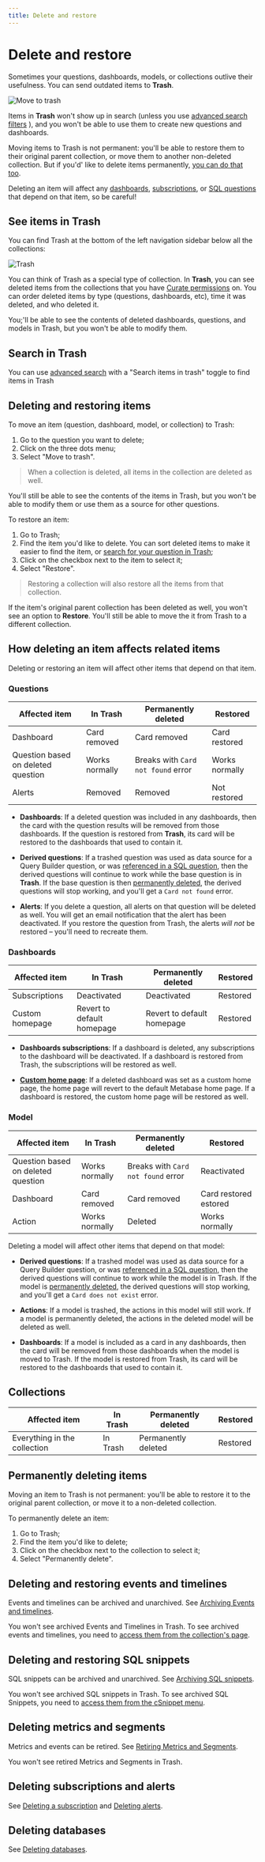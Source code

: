 ```yaml
---
title: Delete and restore
---
```


# Delete and restore

Sometimes your questions, dashboards, models, or collections outlive their usefulness. You can send outdated items to **Trash**.

![Move to trash](./images/move-to-trash.png)

Items in **Trash** won't show up in search (unless you use [advanced search filters](./exploration.md/#advanced-search) ), and you won't be able to use them to create new questions and dashboards.

Moving items to Trash is not permanent: you'll be able to restore them to their original parent collection, or move them to another non-deleted collection. But if you'd' like to delete items permanently, [you can do that too](#permanently-deleting-items).

Deleting an item will affect any [dashboards](../dashboards/introduction.md), [subscriptions](../dashboards/subscriptions.md), or [SQL questions](../questions/native-editor/referencing-saved-questions-in-queries.md) that depend on that item, so be careful!

## See items in Trash

You can find Trash at the bottom of the left navigation sidebar below all the collections:

![Trash](./images/trash.png)

You can think of Trash as a special type of collection. In **Trash**, you can see deleted items from the collections that you have [Curate permissions](../permissions/collections.md#collection-permission-levels) on. You can order deleted items by type (questions, dashboards, etc), time it was deleted, and who deleted it.

You;'ll be able to see the contents of deleted dashboards, questions, and models in Trash, but you won't be able to modify them.

## Search in Trash

You can use [advanced search](./exploration.md/#advanced-search) with a "Search items in trash" toggle to find items in Trash

## Deleting and restoring items

To move an item (question, dashboard, model, or collection) to Trash:

1. Go to the question you want to delete;
2. Click on the three dots menu;
3. Select "Move to trash".

> When a collection is deleted, all items in the collection are deleted as well.

You'll still be able to see the contents of the items in Trash, but you won't be able to modify them or use them as a source for other questions.

To restore an item:

1. Go to Trash;
2. Find the item you'd like to delete. You can sort deleted items to make it easier to find the item, or [search for your question in Trash](#search-in-trash);
3. Click on the checkbox next to the item to select it;
4. Select "Restore".

> Restoring a collection will also restore all the items from that collection.

If the item's original parent collection has been deleted as well, you won't see an option to **Restore**. You'll still be able to move the it from Trash to a different collection.

## How deleting an item affects related items

Deleting or restoring an item will affect other items that depend on that item.

### Questions

| Affected item                      | In Trash       | Permanently deleted                | Restored       |
| ---------------------------------- | -------------- | ---------------------------------- | -------------- |
| Dashboard                          | Card removed   | Card removed                       | Card restored  |
| Question based on deleted question | Works normally | Breaks with `Card not found` error | Works normally |
| Alerts                             | Removed        | Removed                            | Not restored   |

- **Dashboards**: If a deleted question was included in any dashboards, then the card with the question results will be removed from those dashboards. If the question is restored from **Trash**, its card will be restored to the dashboards that used to contain it.

- **Derived questions**: If a trashed question was used as data source for a Query Builder question, or was [referenced in a SQL question](../questions/native-editor/referencing-saved-questions-in-queries.md), then the derived questions will continue to work while the base question is in **Trash**. If the base question is then [permanently deleted](#permanently-deleting-items), the derived questions will stop working, and you'll get a `Card not found` error.

- **Alerts**: If you delete a question, all alerts on that question will be deleted as well. You will get an email notification that the alert has been deactivated. If you restore the question from Trash, the alerts _will not_ be restored – you'll need to recreate them.

### Dashboards

| Affected item   | In Trash                   | Permanently deleted        | Restored |
| --------------- | -------------------------- | -------------------------- | -------- |
| Subscriptions   | Deactivated                | Deactivated                | Restored |
| Custom homepage | Revert to default homepage | Revert to default homepage | Restored |

- **Dashboards subscriptions**: If a dashboard is deleted, any subscriptions to the dashboard will be deactivated. If a dashboard is restored from Trash, the subscriptions will be restored as well.

- [**Custom home page**](../configuring-metabase/appearance.md#landing-page): If a deleted dashboard was set as a custom home page, the home page will revert to the default Metabase home page. If a dashboard is restored, the custom home page will be restored as well.

### Model

| Affected item                      | In Trash       | Permanently deleted                | Restored              |
| ---------------------------------- | -------------- | ---------------------------------- | --------------------- |
| Question based on deleted question | Works normally | Breaks with `Card not found` error | Reactivated           |
| Dashboard                          | Card removed   | Card removed                       | Card restored estored |
| Action                             | Works normally | Deleted                            | Works normally        |

Deleting a model will affect other items that depend on that model:

- **Derived questions**: If a trashed model was used as data source for a Query Builder question, or was [referenced in a SQL question](../questions/native-editor/referencing-saved-questions-in-queries.md), then the derived questions will continue to work while the model is in Trash. If the model is [permanently deleted](#permanently-deleting-items), the derived questions will stop working, and you'll get a `Card does not exist` error.

- **Actions**: If a model is trashed, the actions in this model will still work. If a model is permanently deleted, the actions in the deleted model will be deleted as well.

- **Dashboards**: If a model is included as a card in any dashboards, then the card will be removed from those dashboards when the model is moved to Trash. If the model is restored from Trash, its card will be restored to the dashboards that used to contain it.

## Collections

| Affected item                | In Trash | Permanently deleted | Restored |
| ---------------------------- | -------- | ------------------- | -------- |
| Everything in the collection | In Trash | Permanently deleted | Restored |

## Permanently deleting items

Moving an item to Trash is not permanent: you'll be able to restore it to the original parent collection, or move it to a non-deleted collection.

To permanently delete an item:

1. Go to Trash;
2. Find the item you'd like to delete;
3. Click on the checkbox next to the collection to select it;
4. Select "Permanently delete".

## Deleting and restoring events and timelines

Events and timelines can be archived and unarchived. See [Archiving Events and timelines](events-and-timelines.md#archiving-timelines).

You won't see archived Events and Timelines in Trash. To see archived events and timelines, you need to [access them from the collection's page](events-and-timelines.md#view-archived-events-and-timelines).

## Deleting and restoring SQL snippets

SQL snippets can be archived and unarchived. See [Archiving SQL snippets](../questions/native-editor/sql-snippets.md#archiving-snippets).

You won't see archived SQL snippets in Trash. To see archived SQL Snippets, you need to [access them from the cSnippet menu](../questions/native-editor/sql-snippets.md#snippet-menu).

## Deleting metrics and segments

Metrics and events can be retired. See [Retiring Metrics and Segments](../data-modeling/segments-and-metrics.md#editing-and-retiring-segments-and-metrics).

You won't see retired Metrics and Segments in Trash.

## Deleting subscriptions and alerts

See [Deleting a subscription](../dashboards/subscriptions.md#deleting-a-subscription) and [Deleting alerts](../questions/sharing/alerts.md#editing-and-deleting-alerts).

## Deleting databases

See [Deleting databases](../databases/connecting.md#deleting-databases).
